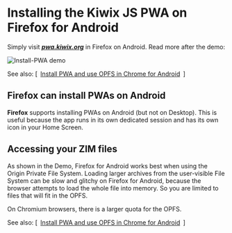 # Installing the Kiwix JS PWA on Firefox for Android

Simply visit **_[pwa.kiwix.org](https://pwa.kiwix.org)_** in Firefox on Android. Read more after the demo:

![Install-PWA demo](Install-PWA_Firefox_Android.gif)

See also: [&ensp;[Install PWA and use OPFS in Chrome for Android](Demo-OPFS_Chrome_Android.md)&ensp;]

## Firefox can install PWAs on Android

**Firefox** supports installing PWAs on Android (but not on Desktop). This is useful because the app runs in its own dedicated session and has
its own icon in your Home Screen.

## Accessing your ZIM files

As shown in the Demo, Firefox for Android works best when using the Origin Private File System. Loading larger archives from the user-visible File System can be slow and glitchy on Firefox for Android, because the browser attempts to load the whole file into memory. So you are limited
to files that will fit in the OPFS.

On Chromium browsers, there is a larger quota for the OPFS.

See also: [&ensp;[Install PWA and use OPFS in Chrome for Android](Demo-OPFS_Chrome_Android.md)&ensp;]
